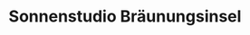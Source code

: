 ---
title: "Sonnenstudio Bräunungsinsel"
url: /regensburg/sonnenstudio-braeunungsinsel/
shop: Kosmetik
---